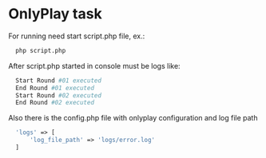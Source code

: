 # OnlyPlay task

For running need start script.php file, ex.:
```bash
  php script.php
```
After script.php started in console must be logs like:
```bash
  Start Round #01 executed
  End Round #01 executed
  Start Round #02 executed
  End Round #02 executed
```

Also there is the config.php file with onlyplay configuration and log file path

```php
  'logs' => [
      'log_file_path' => 'logs/error.log'
  ]
```


